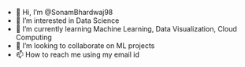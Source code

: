 - 👋 Hi, I’m @SonamBhardwaj98
- 👀 I’m interested in Data Science 
- 🌱 I’m currently learning Machine Learning, Data Visualization,  Cloud Computing 
- 💞️ I’m looking to collaborate on ML projects
- 📫 How to reach me using my email id

<!---
SonamBhardwaj98/SonamBhardwaj98 is a ✨ special ✨ repository because its `README.md` (this file) appears on your GitHub profile.
You can click the Preview link to take a look at your changes.
--->
